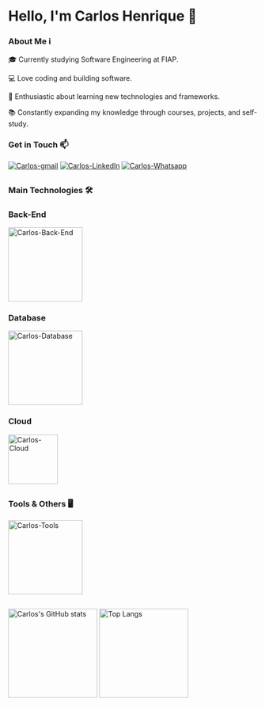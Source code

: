 <h1>Hello, I'm Carlos Henrique 👋</h1>



<h3>About Me ℹ️</h3>
<div> 
  <p>🎓 Currently studying Software Engineering at FIAP.</p>
  <p>💻 Love coding and building software.</p>
  <p>🌟 Enthusiastic about learning new technologies and frameworks.</p>
  <p>📚 Constantly expanding my knowledge through courses, projects, and self-study.</p>
</div>

<div style="display: inline_block">
  <h3>Get in Touch 📫</h3>
  <a href="mailto:carloshadp@gmail.com"> <img align="center" alt="Carlos-gmail" src="https://img.shields.io/badge/Gmail-D14836?style=for-the-badge&logo=gmail&logoColor=white"></a>
  <a href="https://linkedin.com/in/carloshadp"> <img align="center" alt="Carlos-LinkedIn" src="https://img.shields.io/badge/LinkedIn-0077B5?style=for-the-badge&logo=linkedin&logoColor=white"></a>
  <a href="https://wa.me/5511949843889"> <img align="center" alt="Carlos-Whatsapp" src="https://img.shields.io/badge/WhatsApp-25D366?style=for-the-badge&logo=whatsapp&logoColor=white"></a>
</div>

##
<div style="display: inline_block">
  <h3>Main Technologies 🛠️</h3>
  <h3>Back-End</h3>
  <img align="center" alt="Carlos-Back-End" width=150px src="https://skillicons.dev/icons?i=java,cs,python&theme=dark">
  <h3>Database</h3>
  <img align="center" alt="Carlos-Database" width=150px src="https://skillicons.dev/icons?i=mysql,postgres,mongodb&theme=dark">
  <h3>Cloud</h3>
  <img align="center" alt="Carlos-Cloud" width=100px src="https://skillicons.dev/icons?i=aws,azure&theme=dark">
</div>

##

<div style="display: inline_block">
  <h3>Tools & Others 🖥️</h3>
  <img align="center" alt="Carlos-Tools" width=150px src="https://skillicons.dev/icons?i=git,postman,linux,vscode,idea,figma&theme=dark&perline=3">
  
</div>

##
<div style="display: inline_block">
  <img src="https://github-readme-stats.vercel.app/api?username=CarlosHADP&theme=transparent&show_icons=true" alt="Carlos's GitHub stats" height=180em data-canonical-src="https://github-readme-stats.vercel.app/api?username=CarlosHADP&amp;show_icons=true&amp;theme=dracula" style="max-width: 100%;">
  
  <img src="https://github-readme-stats.vercel.app/api/top-langs/?username=CarlosHADP&layout=donut&theme=transparent" alt="Top Langs" height=180em data-canonical-src="https://github-readme-stats.vercel.app/api/top-langs/?username=CarlosHADP&amp;layout=donut&amp;theme=transparent&amp;height=180em" style="max-width: 100%;">
</div>

##

